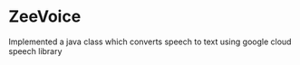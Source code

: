 # ZeeVoice

Implemented a java class which converts speech to text using google cloud speech library
